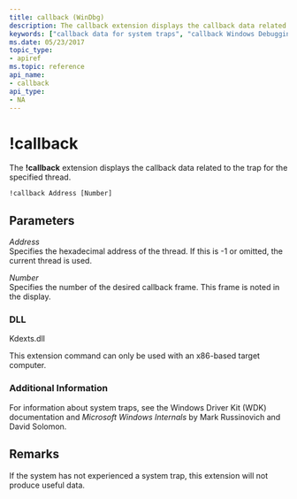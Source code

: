 ```yaml
---
title: callback (WinDbg)
description: The callback extension displays the callback data related to the trap for the specified thread.
keywords: ["callback data for system traps", "callback Windows Debugging"]
ms.date: 05/23/2017
topic_type:
- apiref
ms.topic: reference
api_name:
- callback
api_type:
- NA
---
```


# !callback


The **!callback** extension displays the callback data related to the trap for the specified thread.

```dbgsyntax
!callback Address [Number]
```

## <span id="ddk__callback_dbg"></span><span id="DDK__CALLBACK_DBG"></span>Parameters


<span id="_______Address______"></span><span id="_______address______"></span><span id="_______ADDRESS______"></span> *Address*   
Specifies the hexadecimal address of the thread. If this is -1 or omitted, the current thread is used.

<span id="_______Number______"></span><span id="_______number______"></span><span id="_______NUMBER______"></span> *Number*   
Specifies the number of the desired callback frame. This frame is noted in the display.

### DLL

Kdexts.dll

 

This extension command can only be used with an x86-based target computer.

### Additional Information

For information about system traps, see the Windows Driver Kit (WDK) documentation and *Microsoft Windows Internals* by Mark Russinovich and David Solomon.

## Remarks

If the system has not experienced a system trap, this extension will not produce useful data.

 

 





